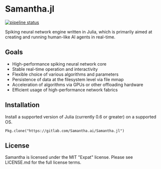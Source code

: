 # Samantha.jl

[![pipeline status](https://gitlab.com/Samantha.ai/Samantha.jl/badges/master/pipeline.svg)](https://gitlab.com/Samantha.ai/Samantha.jl/commits/master)

Spiking neural network engine written in Julia, which is primarily aimed at creating and running human-like AI agents in real-time.

## Goals
* High-performance spiking neural network core  
* Stable real-time operation and interactivity  
* Flexible choice of various algorithms and parameters  
* Persistence of data at the filesystem level via file mmap  
* Acceleration of algorithms via GPUs or other offloading hardware  
* Efficient usage of high-performance network fabrics  

## Installation
Install a supported version of Julia (currently 0.6 or greater) on a supported OS.  
```
Pkg.clone("https://gitlab.com/Samantha.ai/Samantha.jl")
```

## License
Samantha is licensed under the MIT "Expat" license. Please see LICENSE.md for the full license terms.
